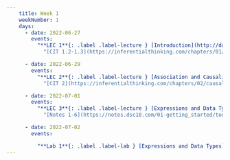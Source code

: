 ```yaml
---
    title: Week 1
    weekNumber: 1
    days:
      - date: 2022-06-27
        events:
          "**LEC 1**{: .label .label-lecture } [Introduction](http://datahub.ucsd.edu/user-redirect/git-sync?repo=https://github.com/dsc-courses/dsc10-2022-su&subPath=lectures/lec01/lec01.ipynb) [🎥](https://www.youtube.com/watch?v=LmqHG1nwGHc&list=PLPHXc20GewP9V3VSzpT3Ck9De8NI-uv3k&index=1)":
            "[CIT 1.2-1.3](https://inferentialthinking.com/chapters/01/2/why-data-science.html)"

      - date: 2022-06-29
        events:
          "**LEC 2**{: .label .label-lecture } [Association and Causality](http://datahub.ucsd.edu/user-redirect/git-sync?repo=https://github.com/dsc-courses/dsc10-2022-su&subPath=lectures/lec02/lec02.ipynb)":
            "[CIT 2](https://inferentialthinking.com/chapters/02/causality-and-experiments.html)"

      - date: 2022-07-01
        events:
          "**LEC 3**{: .label .label-lecture } [Expressions and Data Types](http://datahub.ucsd.edu/user-redirect/git-sync?repo=https://github.com/dsc-courses/dsc10-2022-su&subPath=lectures/lec03/lec03-live.ipynb)":
            "[Notes 1-6](https://notes.dsc10.com/01-getting_started/tools.html)"

      - date: 2022-07-02
        events:

          "**Lab 1**{: .label .label-lab } [Expressions and Data Types](http://datahub.ucsd.edu/user-redirect/git-sync?repo=https://github.com/dsc-courses/dsc10-2022-su&subPath=labs/lab1/lab1.ipynb)":
---
```

